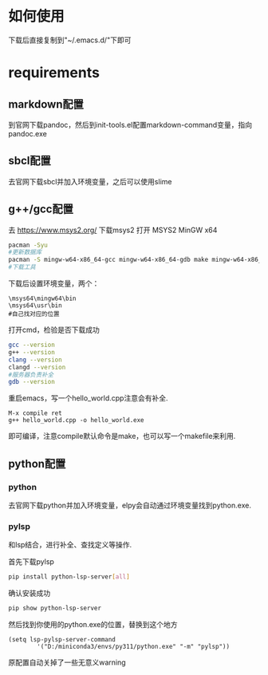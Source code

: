 # 如何使用
下载后直接复制到"~/.emacs.d/"下即可

# requirements 
## markdown配置
到官网下载pandoc，然后到init-tools.el配置markdown-command变量，指向pandoc.exe

## sbcl配置
去官网下载sbcl并加入环境变量，之后可以使用slime

## g++/gcc配置
去 https://www.msys2.org/ 下载msys2
打开 MSYS2 MinGW x64
```bash
pacman -Syu 
#更新数据库
pacman -S mingw-w64-x86_64-gcc mingw-w64-x86_64-gdb make mingw-w64-x86_64-clang mingw-w64-x86_64-clang-tools-extra
#下载工具
```
下载后设置环境变量，两个：
```
\msys64\mingw64\bin
\msys64\usr\bin
#自己找对应的位置
```
打开cmd，检验是否下载成功
```bash
gcc --version
g++ --version
clang --version
clangd --version
#服务器负责补全
gdb --version
```
重启emacs，写一个hello_world.cpp注意会有补全.
```
M-x compile ret 
g++ hello_world.cpp -o hello_world.exe
```
即可编译，注意compile默认命令是make，也可以写一个makefile来利用.

## python配置

### python
去官网下载python并加入环境变量，elpy会自动通过环境变量找到python.exe.

### pylsp
和lsp结合，进行补全、查找定义等操作.

首先下载pylsp
```bash
pip install python-lsp-server[all]
```
确认安装成功
```bash
pip show python-lsp-server
```
然后找到你使用的python.exe的位置，替换到这个地方
```elisp
(setq lsp-pylsp-server-command 
        '("D:/miniconda3/envs/py311/python.exe" "-m" "pylsp"))
```
原配置自动关掉了一些无意义warning
